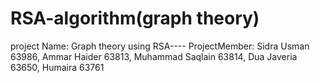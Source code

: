 # RSA-algorithm(graph theory)
project Name: Graph theory using RSA---- ProjectMember: Sidra Usman 63986, Ammar Haider 63813, Muhammad Saqlain 63814, Dua Javeria 63650, Humaira 63761
